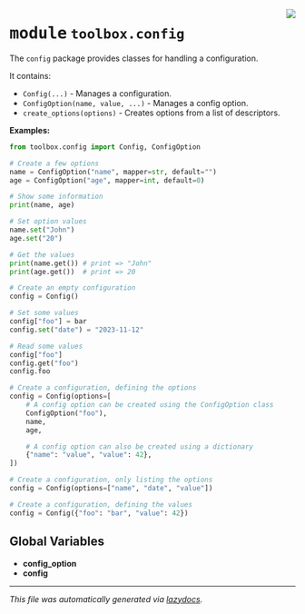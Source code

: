 <!-- markdownlint-disable -->

<a href="../toolbox/config/__init__.py#L0"><img align="right" style="float:right;" src="https://img.shields.io/badge/-source-cccccc?style=flat-square"></a>

# <kbd>module</kbd> `toolbox.config`
The `config` package provides classes for handling a configuration. 

It contains: 
- `Config(...)` - Manages a configuration. 
- `ConfigOption(name, value, ...)` - Manages a config option. 
- `create_options(options)` - Creates options from a list of descriptors. 



**Examples:**
 ```python
from toolbox.config import Config, ConfigOption

# Create a few options
name = ConfigOption("name", mapper=str, default="")
age = ConfigOption("age", mapper=int, default=0)

# Show some information
print(name, age)

# Set option values
name.set("John")
age.set("20")

# Get the values
print(name.get()) # print => "John"
print(age.get())  # print => 20

# Create an empty configuration
config = Config()

# Set some values
config["foo"] = bar
config.set("date") = "2023-11-12"

# Read some values
config["foo"]
config.get("foo")
config.foo

# Create a configuration, defining the options
config = Config(options=[
     # A config option can be created using the ConfigOption class
     ConfigOption("foo"),
     name,
     age,

     # A config option can also be created using a dictionary
     {"name": "value", "value": 42},
])

# Create a configuration, only listing the options
config = Config(options=["name", "date", "value"])

# Create a configuration, defining the values
config = Config({"foo": "bar", "value": 42})
``` 

**Global Variables**
---------------
- **config_option**
- **config**




---

_This file was automatically generated via [lazydocs](https://github.com/ml-tooling/lazydocs)._
